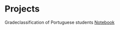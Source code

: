 # Projects
Gradeclassification of Portuguese students
[Notebook](https://CathrineO.github.io/Social-Data-Science/M1.html)
